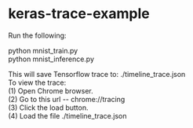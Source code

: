 # keras-trace-example

Run the following:

python mnist_train.py   
python mnist_inference.py 

This will save Tensorflow trace to: ./timeline_trace.json                                                                                                                                                                           
To view the trace:                                                                                                                                                                                                         
(1) Open Chrome browser.                                                                                                                                                                                                   
(2) Go to this url -- chrome://tracing                                                                                                                                                                                     
(3) Click the load button.                                                                                                                                                                                                 
(4) Load the file ./timeline_trace.json
